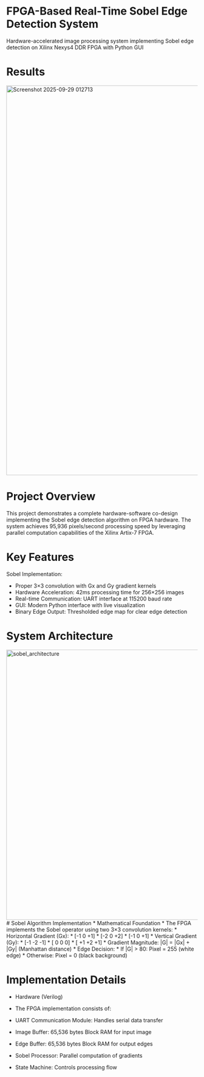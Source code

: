 # FPGA-Based Real-Time Sobel Edge Detection System
 Hardware-accelerated image processing system implementing Sobel edge detection on Xilinx Nexys4 DDR FPGA with Python GUI
# Results
<img width="1730" height="1027" alt="Screenshot 2025-09-29 012713" src="https://github.com/user-attachments/assets/273c61ac-cfda-4c23-99ea-244b3541544e" />

# Project Overview
This project demonstrates a complete hardware-software co-design implementing the Sobel edge detection algorithm on FPGA hardware. The system achieves 95,936 pixels/second processing speed by leveraging parallel computation capabilities of the Xilinx Artix-7 FPGA.

# Key Features
Sobel Implementation: 
* Proper 3×3 convolution with Gx and Gy gradient kernels
* Hardware Acceleration: 42ms processing time for 256×256 images
* Real-time Communication: UART interface at 115200 baud rate
* GUI: Modern Python interface with live visualization
* Binary Edge Output: Thresholded edge map for clear edge detection
# System Architecture 
<img width="1352" height="712" alt="sobel_architecture" src="https://github.com/user-attachments/assets/0165f8b4-f33c-4269-ae86-65776bb5e8c6" />
# Sobel Algorithm Implementation
* Mathematical Foundation
* The FPGA implements the Sobel operator using two 3×3 convolution kernels:
* Horizontal Gradient (Gx):
* [-1  0  +1]
* [-2  0  +2]
* [-1  0  +1]
* Vertical Gradient (Gy):
* [-1  -2  -1]
* [ 0   0   0]
* [ +1  +2  +1]
* Gradient Magnitude: |G| = |Gx| + |Gy| (Manhattan distance)
* Edge Decision:
* If |G| > 80: Pixel = 255 (white edge)
* Otherwise: Pixel = 0 (black background)

# Implementation Details
* Hardware (Verilog)
* The FPGA implementation consists of:

* UART Communication Module: Handles serial data transfer
* Image Buffer: 65,536 bytes Block RAM for input image
* Edge Buffer: 65,536 bytes Block RAM for output edges
* Sobel Processor: Parallel computation of gradients
* State Machine: Controls processing flow
